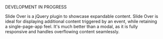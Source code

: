 DEVELOPMENT IN PROGRESS

Slide Over is a jQuery plugin to showcase expandable content. Slide Over
is ideal for displaying additional content triggered by an event, while
retaining a single-page-app feel. It's much better than a modal, as it is
fully responsive and handles overflowing content seamlessly.
